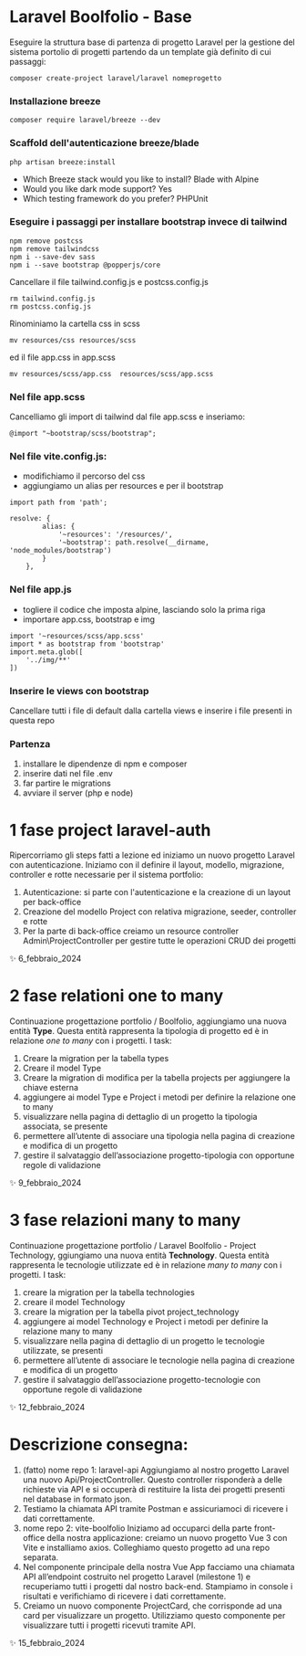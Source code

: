# Laravel Boolfolio - Base 

Eseguire la struttura base di partenza di progetto Laravel per la gestione del sistema portolio di progetti partendo da un template già definito di cui passaggi: 

```
composer create-project laravel/laravel nomeprogetto
```

### Installazione breeze
```
composer require laravel/breeze --dev
```

### Scaffold dell'autenticazione breeze/blade
```
php artisan breeze:install
```

- Which Breeze stack would you like to install? Blade with Alpine
- Would you like dark mode support? Yes
- Which testing framework do you prefer? PHPUnit


### Eseguire i passaggi per installare bootstrap invece di tailwind
```
npm remove postcss
npm remove tailwindcss
npm i --save-dev sass
npm i --save bootstrap @popperjs/core
```
Cancellare il file tailwind.config.js e postcss.config.js
```
rm tailwind.config.js
rm postcss.config.js
```

Rinominiamo la cartella css in scss 
```
mv resources/css resources/scss
```
ed il file app.css in app.scss
```
mv resources/scss/app.css  resources/scss/app.scss
```

### Nel file app.scss
Cancelliamo gli import di tailwind dal file app.scss e inseriamo:
```
@import "~bootstrap/scss/bootstrap";
```

### Nel file vite.config.js:

- modifichiamo il percorso del css
- aggiungiamo un alias per resources e per il bootstrap

```
import path from 'path';

resolve: {
        alias: {
            '~resources': '/resources/',
            '~bootstrap': path.resolve(__dirname, 'node_modules/bootstrap')
        }
    },
```

### Nel file app.js 

- togliere il codice che imposta alpine, lasciando solo la prima riga
- importare app.css, bootstrap e img
```
import '~resources/scss/app.scss'
import * as bootstrap from 'bootstrap'
import.meta.glob([
    '../img/**'
])
```

### Inserire le views con bootstrap
Cancellare tutti i file di default dalla cartella views e inserire i file presenti in questa repo

### Partenza
1. installare le dipendenze di npm e composer
2. inserire dati nel file .env
3. far partire le migrations
4. avviare il server (php e node)


# 1 fase project laravel-auth
Ripercorriamo gli steps fatti a lezione ed iniziamo un nuovo progetto Laravel con autenticazione.
Iniziamo con il definire il layout, modello, migrazione, controller e rotte necessarie per il sistema portfolio:
1. Autenticazione: si parte con l'autenticazione e la creazione di un layout per back-office
2. Creazione del modello Project con relativa migrazione, seeder, controller e rotte
3. Per la parte di back-office creiamo un resource controller Admin\ProjectController per gestire tutte le operazioni CRUD dei progetti

✨ 6_febbraio_2024

# 2 fase relationi one to many
Continuazione progettazione portfolio / Boolfolio, aggiungiamo una nuova entità __Type__.
Questa entità rappresenta la tipologia di progetto ed è in relazione *one to many* con i progetti.
I task:
1. Creare la migration per la tabella types
2. Creare il model Type
3. Creare la migration di modifica per la tabella projects per aggiungere la chiave esterna
4. aggiungere ai model Type e Project i metodi per definire la relazione one to many
5. visualizzare nella pagina di dettaglio di un progetto la tipologia associata, se presente
6. permettere all’utente di associare una tipologia nella pagina di creazione e modifica di un progetto
7. gestire il salvataggio dell’associazione progetto-tipologia con opportune regole di validazione

✨ 9_febbraio_2024

# 3 fase relazioni many to many
Continuazione progettazione portfolio / Laravel Boolfolio - Project Technology, ggiungiamo una nuova entità __Technology__. Questa entità rappresenta le tecnologie utilizzate ed è in relazione *many to many* con i progetti.
I task:
1. creare la migration per la tabella technologies
2. creare il model Technology
3. creare la migration per la tabella pivot project_technology
4. aggiungere ai model Technology e Project i metodi per definire la relazione many to many
5. visualizzare nella pagina di dettaglio di un progetto le tecnologie utilizzate, se presenti
6. permettere all’utente di associare le tecnologie nella pagina di creazione e modifica di un progetto
7. gestire il salvataggio dell’associazione progetto-tecnologie con opportune regole di validazione

✨ 12_febbraio_2024

# Descrizione consegna:
1. (fatto) nome repo 1: laravel-api
Aggiungiamo al nostro progetto Laravel una nuovo Api/ProjectController. Questo controller risponderà a delle richieste via API e si occuperà di restituire la lista dei progetti presenti nel database in formato json.
2. Testiamo la chiamata API tramite Postman e assicuriamoci di ricevere i dati correttamente.
3. nome repo 2: vite-boolfolio
Iniziamo ad occuparci della parte front-office della nostra applicazione: creiamo un nuovo progetto Vue 3 con Vite e installiamo axios.
Colleghiamo questo progetto ad una repo separata.
4. Nel componente principale della nostra Vue App facciamo una chiamata API all’endpoint costruito nel progetto Laravel (milestone 1) e recuperiamo tutti i progetti dal nostro back-end.
Stampiamo in console i risultati e verifichiamo di ricevere i dati correttamente.
5. Creiamo un nuovo componente ProjectCard, che corrisponde ad una card per visualizzare un progetto. Utilizziamo questo componente per visualizzare tutti i progetti ricevuti tramite API.

✨ 15_febbraio_2024
